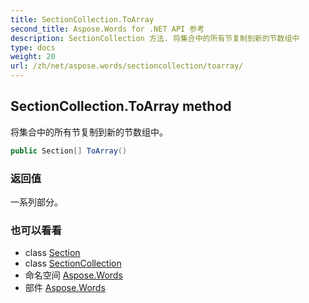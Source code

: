 ```yaml
---
title: SectionCollection.ToArray
second_title: Aspose.Words for .NET API 参考
description: SectionCollection 方法. 将集合中的所有节复制到新的节数组中
type: docs
weight: 20
url: /zh/net/aspose.words/sectioncollection/toarray/
---
```

## SectionCollection.ToArray method

将集合中的所有节复制到新的节数组中。

```csharp
public Section[] ToArray()
```

### 返回值

一系列部分。

### 也可以看看

* class [Section](../../section/)
* class [SectionCollection](../)
* 命名空间 [Aspose.Words](../../sectioncollection/)
* 部件 [Aspose.Words](../../../)


